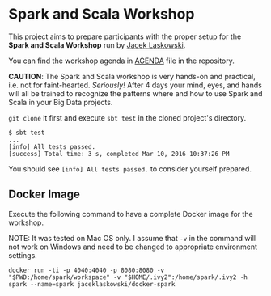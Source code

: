 # Spark and Scala Workshop

This project aims to prepare participants with the proper setup for the **Spark and Scala Workshop** run by [Jacek Laskowski](https://twitter.com/jaceklaskowski).

You can find the workshop agenda in [AGENDA](AGENDA.md) file in the repository.

**CAUTION**: The Spark and Scala workshop is very hands-on and practical, i.e. not for faint-hearted. _Seriously!_ After 4 days your mind, eyes, and hands will all be trained to recognize the patterns where and how to use Spark and Scala in your Big Data projects.

`git clone` it first and execute `sbt test` in the cloned project's directory.

```
$ sbt test
...
[info] All tests passed.
[success] Total time: 3 s, completed Mar 10, 2016 10:37:26 PM
```

You should see `[info] All tests passed.` to consider yourself prepared.

## Docker Image

Execute the following command to have a complete Docker image for the workshop.

NOTE: It was tested on Mac OS only. I assume that `-v` in the command will not work on Windows and need to be changed to appropriate environment settings.

```
docker run -ti -p 4040:4040 -p 8080:8080 -v "$PWD:/home/spark/workspace" -v "$HOME/.ivy2":/home/spark/.ivy2 -h spark --name=spark jaceklaskowski/docker-spark
```
